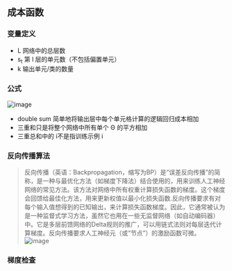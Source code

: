 ## 成本函数
###  变量定义
* L 网络中的总层数
* s<sub>t</sub> 第 l 层的单元数（不包括偏置单元）
* k 输出单元/类的数量
### 公式

![image](https://user-images.githubusercontent.com/13389058/147400985-ac2e82ac-a0cb-4a43-b30b-4b3930b268f2.png)

* double sum 简单地将输出层中每个单元格计算的逻辑回归成本相加
* 三重和只是将整个网络中所有单个 Θ 的平方相加
* 三重总和中的 i不是指训练示例 i


### 反向传播算法
> 反向传播（英语：Backpropagation，缩写为BP）是“误差反向传播”的简称，是一种与最优化方法（如梯度下降法）结合使用的，用来训练人工神经网络的常见方法。该方法对网络中所有权重计算损失函数的梯度。这个梯度会回馈给最佳化方法，用来更新权值以最小化损失函数.反向传播要求有对每个输入值想得到的已知输出，来计算损失函数梯度。因此，它通常被认为是一种监督式学习方法，虽然它也用在一些无监督网络（如自动编码器）中。它是多层前馈网络的Delta规则的推广，可以用链式法则对每层迭代计算梯度。反向传播要求人工神经元（或“节点”）的激励函数可微。
![image](https://user-images.githubusercontent.com/13389058/147847453-87db85ec-52ac-423c-8a3b-c426fe134e55.png)

### 梯度检查
